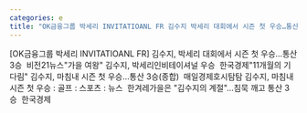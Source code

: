 ```yaml
---
categories: e
title: "OK금융그룹 박세리 INVITATIOANL FR 김수지 박세리 대회에서 시즌 첫 우승…통산 3승  비전21뉴스"
---
```

[OK금융그룹 박세리 INVITATIOANL FR] 김수지, 박세리 대회에서 시즌 첫 우승…통산 3승&nbsp;&nbsp;비전21뉴스"가을 여왕" 김수지, 박세리인비테이셔널 우승&nbsp;&nbsp;한국경제"11개월의 기다림" 김수지, 마침내 시즌 첫 우승…통산 3승(종합)&nbsp;&nbsp;매일경제호시탐탐 김수지, 마침내 시즌 첫 우승 : 골프 : 스포츠 : 뉴스&nbsp;&nbsp;한겨레가을은 "김수지의 계절"…침묵 깨고 통산 3승&nbsp;&nbsp;한국경제